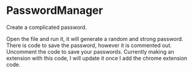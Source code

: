 # PasswordManager
Create a complicated password. 

Open the file and run it, it will generate a random and strong password. There is code to save the password, however it is commented out. Uncomment the code to save your passwords. Currently making an extension with this code, I will update it once I add the chrome extension code. 
